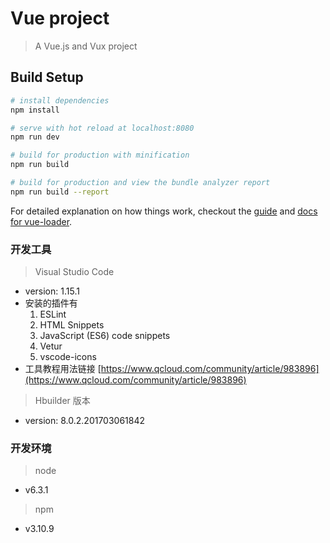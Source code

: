 # Vue project

> A Vue.js and Vux project

## Build Setup

``` bash
# install dependencies
npm install

# serve with hot reload at localhost:8080
npm run dev

# build for production with minification
npm run build

# build for production and view the bundle analyzer report
npm run build --report
```

For detailed explanation on how things work, checkout the [guide](http://vuejs-templates.github.io/webpack/) and [docs for vue-loader](http://vuejs.github.io/vue-loader).

### 开发工具
> Visual Studio Code
- version: 1.15.1
- 安装的插件有
  1. ESLint
  2. HTML Snippets
  3. JavaScript (ES6) code snippets
  4. Vetur
  5. vscode-icons
- 工具教程用法链接 [https://www.qcloud.com/community/article/983896](https://www.qcloud.com/community/article/983896)

> Hbuilder 版本
- version: 8.0.2.201703061842

### 开发环境
> node 
- v6.3.1

> npm 
- v3.10.9